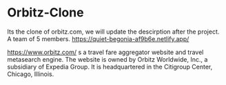 # Orbitz-Clone
Its the clone of orbitz.com, we will update the descirption after the project.
A team of 5 members.
https://quiet-begonia-af9b6e.netlify.app/


https://www.orbitz.com/  s a travel fare aggregator website and travel metasearch engine. 
The website is owned by Orbitz Worldwide, Inc., a subsidiary of Expedia Group. It is headquartered in the Citigroup Center, Chicago, Illinois.

